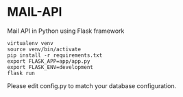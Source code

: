 # MAIL-API
Mail API in Python using Flask framework

```
virtualenv venv
source venv/bin/activate
pip install -r requirements.txt
export FLASK_APP=app/app.py
export FLASK_ENV=development
flask run
```

Please edit config.py to match your database configuration.
